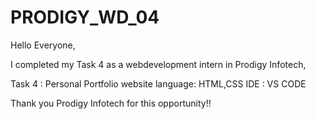 # PRODIGY_WD_04

 Hello Everyone,

I completed my Task 4 as a webdevelopment intern in Prodigy Infotech,

Task 4  : Personal Portfolio website
language: HTML,CSS
IDE     : VS CODE

Thank you Prodigy Infotech for this opportunity!!
